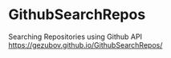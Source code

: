 # GithubSearchRepos
Searching Repositories using Github API
https://gezubov.github.io/GithubSearchRepos/
